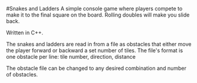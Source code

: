 #Snakes and Ladders
A simple console game where players compete to make it to the
final square on the board. Rolling doubles will make you slide
back.

Written in C++.

The snakes and ladders are read in from a file as obstacles that
either move the player forward or backward a set number of tiles.
The file's format is one obstacle per line: tile number, direction,
distance

The obstacle file can be changed to any desired combination and
number of obstacles.